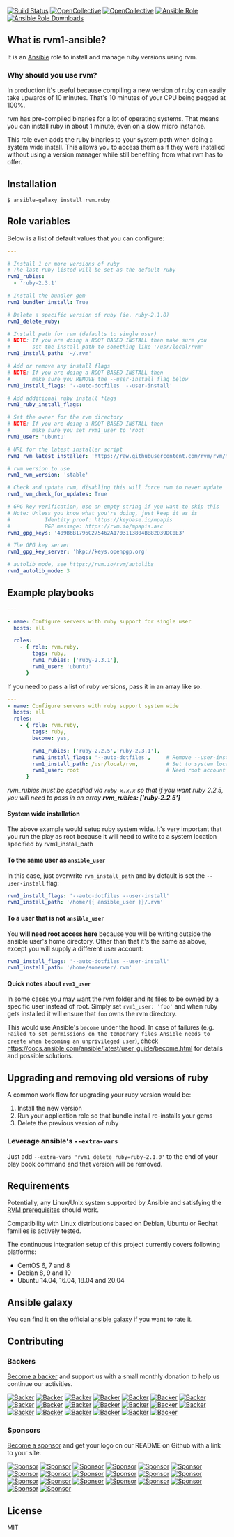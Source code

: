 [![Build Status](https://travis-ci.org/rvm/rvm1-ansible.svg?branch=master)](https://travis-ci.org/rvm/rvm1-ansible)
[![OpenCollective](https://opencollective.com/rvm/backers/badge.svg)](#backers)
[![OpenCollective](https://opencollective.com/rvm/sponsors/badge.svg)](#sponsors)
[![Ansible Role](https://img.shields.io/badge/role-rvm_io-red)](https://galaxy.ansible.com/rvm/ruby)
[![Ansible Role Downloads](https://img.shields.io/ansible/role/d/30318)](https://galaxy.ansible.com/rvm/ruby)

## What is rvm1-ansible?

It is an [Ansible](http://www.ansible.com/home) role to install and manage ruby versions using rvm.

### Why should you use rvm?

In production it's useful because compiling a new version of ruby can easily
take upwards of 10 minutes. That's 10 minutes of your CPU being pegged at 100%.

rvm has pre-compiled binaries for a lot of operating systems. That means you can
install ruby in about 1 minute, even on a slow micro instance.

This role even adds the ruby binaries to your system path when doing a system
wide install. This allows you to access them as if they were installed without
using a version manager while still benefiting from what rvm has to offer.

## Installation

`$ ansible-galaxy install rvm.ruby`

## Role variables

Below is a list of default values that you can configure:

```yaml
---

# Install 1 or more versions of ruby
# The last ruby listed will be set as the default ruby
rvm1_rubies:
  - 'ruby-2.3.1'

# Install the bundler gem
rvm1_bundler_install: True

# Delete a specific version of ruby (ie. ruby-2.1.0)
rvm1_delete_ruby:

# Install path for rvm (defaults to single user)
# NOTE: If you are doing a ROOT BASED INSTALL then make sure you
#       set the install path to something like '/usr/local/rvm'
rvm1_install_path: '~/.rvm'

# Add or remove any install flags
# NOTE: If you are doing a ROOT BASED INSTALL then
#       make sure you REMOVE the --user-install flag below
rvm1_install_flags: '--auto-dotfiles  --user-install'

# Add additional ruby install flags
rvm1_ruby_install_flags:

# Set the owner for the rvm directory
# NOTE: If you are doing a ROOT BASED INSTALL then
#       make sure you set rvm1_user to 'root'
rvm1_user: 'ubuntu'

# URL for the latest installer script
rvm1_rvm_latest_installer: 'https://raw.githubusercontent.com/rvm/rvm/master/binscripts/rvm-installer'

# rvm version to use
rvm1_rvm_version: 'stable'

# Check and update rvm, disabling this will force rvm to never update
rvm1_rvm_check_for_updates: True

# GPG key verification, use an empty string if you want to skip this
# Note: Unless you know what you're doing, just keep it as is
#           Identity proof: https://keybase.io/mpapis
#           PGP message: https://rvm.io/mpapis.asc
rvm1_gpg_keys: '409B6B1796C275462A1703113804BB82D39DC0E3'

# The GPG key server
rvm1_gpg_key_server: 'hkp://keys.openpgp.org'

# autolib mode, see https://rvm.io/rvm/autolibs
rvm1_autolib_mode: 3
```

## Example playbooks

```yaml
---

- name: Configure servers with ruby support for single user
  hosts: all

  roles:
    - { role: rvm.ruby,
        tags: ruby,
        rvm1_rubies: ['ruby-2.3.1'],
        rvm1_user: 'ubuntu'
      }
```

If you need to pass a list of ruby versions, pass it in an array like so.

```yaml
---
- name: Configure servers with ruby support system wide
  hosts: all
  roles:
    - { role: rvm.ruby,
        tags: ruby,
        become: yes,

        rvm1_rubies: ['ruby-2.2.5','ruby-2.3.1'],
        rvm1_install_flags: '--auto-dotfiles',     # Remove --user-install from defaults
        rvm1_install_path: /usr/local/rvm,         # Set to system location
        rvm1_user: root                            # Need root account to access system location
      }
```
_rvm_rubies must be specified via `ruby-x.x.x` so that if you want_
_ruby 2.2.5, you will need to pass in an array **rvm_rubies: ['ruby-2.2.5']**_


#### System wide installation

The above example would setup ruby system wide. It's very important that you run the
play as root because it will need to write to a system location specified by rvm1_install_path

#### To the same user as `ansible_user`

In this case, just overwrite `rvm_install_path` and by default is set the `--user-install` flag:

```yaml
rvm1_install_flags: '--auto-dotfiles --user-install'
rvm1_install_path: '/home/{{ ansible_user }}/.rvm'
```

#### To a user that is not `ansible_user`

You **will need root access here** because you will be writing outside the ansible
user's home directory. Other than that it's the same as above, except you will
supply a different user account:

```yaml
rvm1_install_flags: '--auto-dotfiles --user-install'
rvm1_install_path: '/home/someuser/.rvm'
```

#### Quick notes about `rvm1_user`

In some cases you may want the rvm folder and its files to be owned by a specific
user instead of root. Simply set `rvm1_user: 'foo'` and when ruby gets installed
it will ensure that `foo` owns the rvm directory.

This would use Ansible's `become` under the hood. In case of failures (e.g. `Failed to set permissions on the temporary files Ansible needs to create when becoming an unprivileged user`), check https://docs.ansible.com/ansible/latest/user_guide/become.html for details and possible solutions.

## Upgrading and removing old versions of ruby

A common work flow for upgrading your ruby version would be:

1. Install the new version
2. Run your application role so that bundle install re-installs your gems
3. Delete the previous version of ruby

### Leverage ansible's `--extra-vars`

Just add `--extra-vars 'rvm1_delete_ruby=ruby-2.1.0'` to the end of your play book command and that version will be removed.

## Requirements

Potentially, any Linux/Unix system supported by Ansible and satisfying the [RVM prerequisites](https://rvm.io/rvm/prerequisites) should work.

Compatibility with Linux distributions based on Debian, Ubuntu or Redhat families is actively tested.

The continuous integration setup of this project currently covers following platforms:
- CentOS 6, 7 and 8
- Debian 8, 9 and 10
- Ubuntu 14.04, 16.04, 18.04 and 20.04

## Ansible galaxy

You can find it on the official [ansible galaxy](https://galaxy.ansible.com/rvm/ruby) if you want to rate it.

## Contributing

### Backers

[Become a backer](https://opencollective.com/rvm#backer) and support us with a small monthly donation to help us continue our activities.

[![Backer](https://opencollective.com/rvm/backer/0/avatar.svg)](https://opencollective.com/rvm/backer/0/website)
[![Backer](https://opencollective.com/rvm/backer/1/avatar.svg)](https://opencollective.com/rvm/backer/1/website)
[![Backer](https://opencollective.com/rvm/backer/2/avatar.svg)](https://opencollective.com/rvm/backer/2/website)
[![Backer](https://opencollective.com/rvm/backer/3/avatar.svg)](https://opencollective.com/rvm/backer/3/website)
[![Backer](https://opencollective.com/rvm/backer/4/avatar.svg)](https://opencollective.com/rvm/backer/4/website)
[![Backer](https://opencollective.com/rvm/backer/5/avatar.svg)](https://opencollective.com/rvm/backer/5/website)
[![Backer](https://opencollective.com/rvm/backer/6/avatar.svg)](https://opencollective.com/rvm/backer/6/website)
[![Backer](https://opencollective.com/rvm/backer/7/avatar.svg)](https://opencollective.com/rvm/backer/7/website)
[![Backer](https://opencollective.com/rvm/backer/8/avatar.svg)](https://opencollective.com/rvm/backer/8/website)
[![Backer](https://opencollective.com/rvm/backer/9/avatar.svg)](https://opencollective.com/rvm/backer/9/website)
[![Backer](https://opencollective.com/rvm/backer/10/avatar.svg)](https://opencollective.com/rvm/backer/10/website)
[![Backer](https://opencollective.com/rvm/backer/11/avatar.svg)](https://opencollective.com/rvm/backer/11/website)
[![Backer](https://opencollective.com/rvm/backer/12/avatar.svg)](https://opencollective.com/rvm/backer/12/website)
[![Backer](https://opencollective.com/rvm/backer/13/avatar.svg)](https://opencollective.com/rvm/backer/13/website)
[![Backer](https://opencollective.com/rvm/backer/14/avatar.svg)](https://opencollective.com/rvm/backer/14/website)
[![Backer](https://opencollective.com/rvm/backer/15/avatar.svg)](https://opencollective.com/rvm/backer/15/website)
[![Backer](https://opencollective.com/rvm/backer/16/avatar.svg)](https://opencollective.com/rvm/backer/16/website)
[![Backer](https://opencollective.com/rvm/backer/17/avatar.svg)](https://opencollective.com/rvm/backer/17/website)
[![Backer](https://opencollective.com/rvm/backer/18/avatar.svg)](https://opencollective.com/rvm/backer/18/website)
[![Backer](https://opencollective.com/rvm/backer/19/avatar.svg)](https://opencollective.com/rvm/backer/19/website)

### Sponsors

[Become a sponsor](https://opencollective.com/rvm#sponsor) and get your logo on our README on Github with a link to your site.

[![Sponsor](https://opencollective.com/rvm/sponsor/0/avatar.svg)](https://opencollective.com/rvm/sponsor/0/website)
[![Sponsor](https://opencollective.com/rvm/sponsor/1/avatar.svg)](https://opencollective.com/rvm/sponsor/1/website)
[![Sponsor](https://opencollective.com/rvm/sponsor/2/avatar.svg)](https://opencollective.com/rvm/sponsor/2/website)
[![Sponsor](https://opencollective.com/rvm/sponsor/3/avatar.svg)](https://opencollective.com/rvm/sponsor/3/website)
[![Sponsor](https://opencollective.com/rvm/sponsor/4/avatar.svg)](https://opencollective.com/rvm/sponsor/4/website)
[![Sponsor](https://opencollective.com/rvm/sponsor/5/avatar.svg)](https://opencollective.com/rvm/sponsor/5/website)
[![Sponsor](https://opencollective.com/rvm/sponsor/6/avatar.svg)](https://opencollective.com/rvm/sponsor/6/website)
[![Sponsor](https://opencollective.com/rvm/sponsor/7/avatar.svg)](https://opencollective.com/rvm/sponsor/7/website)
[![Sponsor](https://opencollective.com/rvm/sponsor/8/avatar.svg)](https://opencollective.com/rvm/sponsor/8/website)
[![Sponsor](https://opencollective.com/rvm/sponsor/9/avatar.svg)](https://opencollective.com/rvm/sponsor/9/website)
[![Sponsor](https://opencollective.com/rvm/sponsor/10/avatar.svg)](https://opencollective.com/rvm/sponsor/10/website)
[![Sponsor](https://opencollective.com/rvm/sponsor/11/avatar.svg)](https://opencollective.com/rvm/sponsor/11/website)
[![Sponsor](https://opencollective.com/rvm/sponsor/12/avatar.svg)](https://opencollective.com/rvm/sponsor/12/website)
[![Sponsor](https://opencollective.com/rvm/sponsor/13/avatar.svg)](https://opencollective.com/rvm/sponsor/13/website)
[![Sponsor](https://opencollective.com/rvm/sponsor/14/avatar.svg)](https://opencollective.com/rvm/sponsor/14/website)
[![Sponsor](https://opencollective.com/rvm/sponsor/15/avatar.svg)](https://opencollective.com/rvm/sponsor/15/website)
[![Sponsor](https://opencollective.com/rvm/sponsor/16/avatar.svg)](https://opencollective.com/rvm/sponsor/16/website)
[![Sponsor](https://opencollective.com/rvm/sponsor/17/avatar.svg)](https://opencollective.com/rvm/sponsor/17/website)
[![Sponsor](https://opencollective.com/rvm/sponsor/18/avatar.svg)](https://opencollective.com/rvm/sponsor/18/website)
[![Sponsor](https://opencollective.com/rvm/sponsor/19/avatar.svg)](https://opencollective.com/rvm/sponsor/19/website)

## License

MIT
